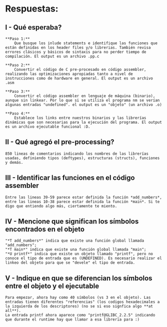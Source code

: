# Respuestas:
## I - Qué esperaba?
	**Paso 1:**
		Que busque los inlude statements e identifique las funciones que están definidas en los header files y/o librerias. También revisa errores clásicos y básicos de sintaxis para no perder tiempo de compilación. El output es un archivo .pp.c	
	
	**Paso 2:**
		Convertir el código de C pre-procesado en código assembler, realizando las optimizaciones apropiadas tanto a nivel de instrucciones como de hardware en general. El output es un archivo .asm

	**Paso 3:**
		Convertir el código assembler en lenguaje de máquina (binario), aunque sin linkear. Por lo que si se utiliza el programa nm se verían algunas entradas "undefined". el output es un "objeto" (un archivo .o)

	**Paso 4:**
		Establece los links entre nuestros binarios y las librerías dinámicas que son necesarias para la ejecución del programa. El output es un archivo ejecutable funcional :D.

## II - Qué agregó el pre-processing?
	850 lineas de comentarios indicando los nombres de las librerías usadas, definiendo tipos (deftypes), estructuras (structs), funciones y demás. 

## III - Identificar las funciones en el código assembler
	Entre las lineas 39-59 parece estar definida la función *add_numbers*, entre las lineas 10-38 parece estar definida la función *main*. Si te digo que entiendo algo más, ciertamente te miento.

## IV - Mencione que significan los símbolos encontrados en el objeto
	"*T add_numbers*" indica que existe una función global llamada "add_numbers";
	"*T main*" indica que existe una función global llamada "main";
	"*U printf*" indica que existe un objeto llamado "printf", pero no conoce el tipo de entrada que es (UNDEFINED). Es necesario realizar el linkeo del objeto para que se "devele" el tipo de entrada.

## V - Indique en que se diferencian los símbolos entre el objeto y el ejecutable
	Para empezar, ahora hay como 40 símbolos (vs 3 en el objeto). Las entradas tienen diferentes "referencias" (los codigos hexadecimales a la izquierda de los descriptores) (no se si eso signfica algo **at all**). 
	La entrada printf ahora aparece como "printf@GLIBC_2.2.5" indicando que durante el runtime hay que llamar a esa libreria para :)
 